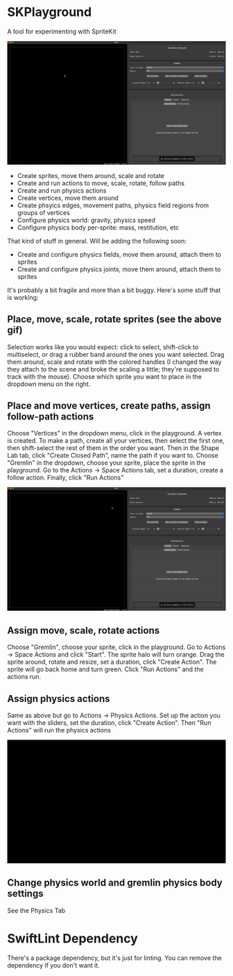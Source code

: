 #  SKPlayground

A tool for experimenting with SpriteKit

![](https://github.com/SaganRitual/SKPlayground/blob/main/SKPlayground%20Place-Select-Move.gif)

- Create sprites, move them around, scale and rotate
- Create and run actions to move, scale, rotate, follow paths
- Create and run physics actions
- Create vertices, move them around
- Create phsyics edges, movement paths, physics field regions from groups of vertices
- Configure physics world: gravity, physics speed
- Configure physics body per-sprite: mass, restitution, etc

That kind of stuff in general. Will be adding the following soon:

- Create and configure physics fields, move them around, attach them to sprites
- Create and configure physics joints, move them around, attach them to sprites

It's probably a bit fragile and more than a bit buggy. Here's some stuff that is working:

## Place, move, scale, rotate sprites (see the above gif)

Selection works like you would expect: click to select, shift-click to multiselect, or
drag a rubber band around the ones you want selected. Drag them around, scale and rotate
with the colored handles (I changed the way they attach to the scene and broke the scaling
a little; they're supposed to track with the mouse). Choose which sprite you want to place
in the dropdown menu on the right.

## Place and move vertices, create paths, assign follow-path actions

Choose "Vertices" in the dropdown menu, click in the playground. A vertex is created. To make
a path, create all your vertices, then select the first one, then shift-select the rest of
them in the order you want. Then in the Shape Lab tab, click "Create Closed Path", name the
path if you want to. Choose "Gremlin" in the dropdown, choose your sprite, place the sprite
in the playground. Go to the Actions -> Space Actions tab, set a duration, create a follow action.
Finally, click "Run Actions" 

![](https://github.com/SaganRitual/SKPlayground/blob/main/SKPlayground%20Show%20Follow%20Path%20Action.gif)

## Assign move, scale, rotate actions

Choose "Gremlin", choose your sprite, click in the playground. Go to Actions -> Space Actions and
click "Start". The sprite halo will turn orange. Drag the sprite around, rotate and resize,
set a duration, click "Create Action". The sprite will go back home and turn green. Click "Run Actions"
and the actions run.

## Assign physics actions

Same as above but go to Actions -> Physics Actions. Set up the action you want with the sliders, set
the duration, click "Create Action". Then "Run Actions" will run the physics actions

![](https://github.com/SaganRitual/SKPlayground/blob/main/SKPlayground%20Show%20Physics%20Actions.gif)

## Change physics world and gremlin physics body settings

See the Physics Tab

# SwiftLint Dependency

There's a package dependency, but it's just for linting. You can remove the dependency if you don't want it.
